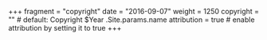 +++
fragment = "copyright"
date = "2016-09-07"
weight = 1250
copyright = "" # default: Copyright $Year .Site.params.name
attribution = true # enable attribution by setting it to true
+++
